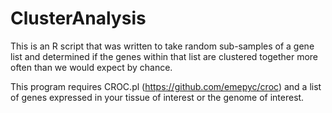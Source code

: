 # ClusterAnalysis

This is an R script that was written to take random sub-samples of a gene list and determined if the genes within that list are clustered together more often than we would expect by chance. 

This program requires CROC.pl (https://github.com/emepyc/croc) and a list of genes expressed in your tissue of interest or the genome of interest. 
